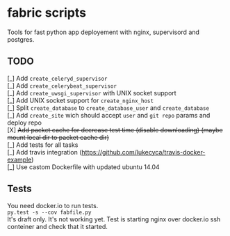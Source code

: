 fabric scripts
==============
Tools for fast python app deployement with nginx, supervisord and postgres.


TODO
----
[\_] Add `create_celeryd_supervisor`  
[\_] Add `create_celerybeat_supervisor`  
[\_] Add `create_uwsgi_supervisor` with UNIX socket support  
[\_] Add UNIX socket support for  `create_nginx_host`  
[\_] Split `create_database` to `create_database_user` and `create_database`  
[\_] Add `create_site` wich should accept `user` and `git repo` params and deploy repo  
[X] ~~Add packet cache for decrease test time (disable downloading) (maybe mount local dir to packet cache dir)~~  
[\_] Add tests for all tasks  
[\_] Add travis integration (https://github.com/lukecyca/travis-docker-example)  
[\_] Use castom Dockerfile with updated ubuntu 14.04  

Tests
----- 
You need docker.io to run tests.  
```py.test -s --cov fabfile.py```  
It's draft only.
It's not working yet. 
Test is starting nginx over docker.io ssh conteiner and check that it started.
